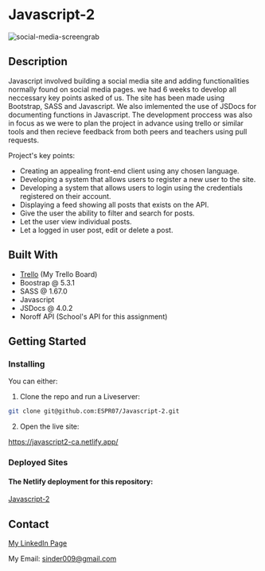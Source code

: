# Javascript-2
![social-media-screengrab](https://github.com/ESPR07/Javascript-2/assets/111272036/2486ea35-7489-4dc0-b8c3-9047a4ae1f9c)

## Description
Javascript involved building a social media site and adding functionalities normally found on social media pages. we had 6 weeks to develop all neccessary key points asked of us. The site has been made using Bootstrap, SASS and Javascript. We also imlemented the use of JSDocs for documenting functions in Javascript. The development proccess was also in focus as we were to plan the project in advance using trello or similar tools and then recieve feedback from both peers and teachers using pull requests.

Project's key points:
- Creating an appealing front-end client using any chosen language.
- Developing a system that allows users to register a new user to the site.
- Developing a system that allows users to login using the credentials registered on their account.
- Displaying a feed showing all posts that exists on the API.
- Give the user the ability to filter and search for posts.
- Let the user view individual posts.
- Let a logged in user post, edit or delete a post.

## Built With
- [Trello](https://trello.com/b/vykdlXrU/javascript-2-assignment) (My Trello Board)
- Boostrap @ 5.3.1
- SASS @ 1.67.0
- Javascript
- JSDocs @ 4.0.2
- Noroff API (School's API for this assignment)

## Getting Started

### Installing

You can either:

1. Clone the repo and run a Liveserver:

```bash
git clone git@github.com:ESPR07/Javascript-2.git
```

2. Open the live site:

https://javascript2-ca.netlify.app/

### Deployed Sites

#### The Netlify deployment for this repository:
[Javascript-2](https://javascript2-ca.netlify.app/)

## Contact
[My LinkedIn Page](https://www.linkedin.com/in/sindre-str%C3%B8ms%C3%A6ther-der%C3%A5s-212353249/)

My Email: sinder009@gmail.com 
